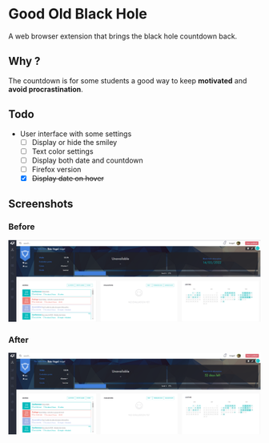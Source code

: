 # Good Old Black Hole
A web browser extension that brings the black hole countdown back.

## Why ?
The countdown is for some students a good way to keep **motivated** and **avoid procrastination**.

## Todo
- User interface with some settings
  - [ ] Display or hide the smiley
  - [ ] Text color settings
  - [ ] Display both date and countdown
  - [ ] Firefox version
  - [x] ~~Display date on hover~~

## Screenshots
### Before
![Before](/assets/screenshots/screenshot_before.png "Before")
### After
![After](/assets/screenshots/screenshot_after.png "After")
